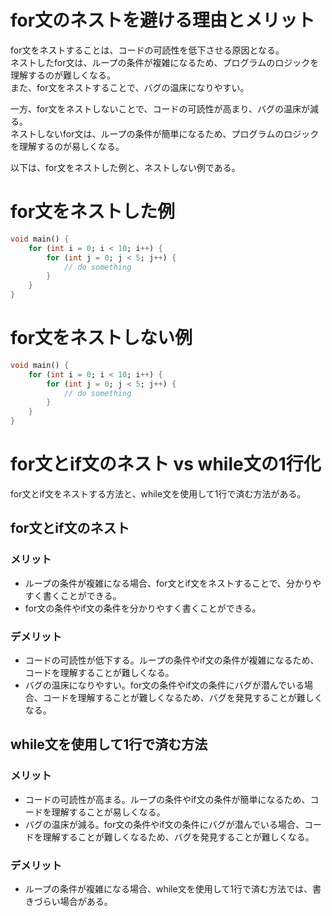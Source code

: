 # for文のネストを避ける理由とメリット

for文をネストすることは、コードの可読性を低下させる原因となる。  
ネストしたfor文は、ループの条件が複雑になるため、プログラムのロジックを理解するのが難しくなる。  
また、for文をネストすることで、バグの温床になりやすい。

一方、for文をネストしないことで、コードの可読性が高まり、バグの温床が減る。  
ネストしないfor文は、ループの条件が簡単になるため、プログラムのロジックを理解するのが易しくなる。

以下は、for文をネストした例と、ネストしない例である。

# for文をネストした例
```dart
void main() {
    for (int i = 0; i < 10; i++) {
        for (int j = 0; j < 5; j++) {
            // do something
        }
    }
}
```

# for文をネストしない例
```dart
void main() {
    for (int i = 0; i < 10; i++) {
        for (int j = 0; j < 5; j++) {
            // do something
        }
    }
}
```

# for文とif文のネスト vs while文の1行化

for文とif文をネストする方法と、while文を使用して1行で済む方法がある。

## for文とif文のネスト

### メリット

* ループの条件が複雑になる場合、for文とif文をネストすることで、分かりやすく書くことができる。
* for文の条件やif文の条件を分かりやすく書くことができる。

### デメリット

* コードの可読性が低下する。ループの条件やif文の条件が複雑になるため、コードを理解することが難しくなる。
* バグの温床になりやすい。for文の条件やif文の条件にバグが潜んでいる場合、コードを理解することが難しくなるため、バグを発見することが難しくなる。

## while文を使用して1行で済む方法

### メリット

* コードの可読性が高まる。ループの条件やif文の条件が簡単になるため、コードを理解することが易しくなる。
* バグの温床が減る。for文の条件やif文の条件にバグが潜んでいる場合、コードを理解することが難しくなるため、バグを発見することが難しくなる。

### デメリット

* ループの条件が複雑になる場合、while文を使用して1行で済む方法では、書きづらい場合がある。

